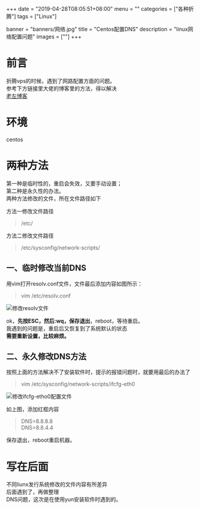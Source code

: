 +++
date = "2019-04-28T08:05:51+08:00"
menu = ""
categories = ["各种折腾"]
tags = ["Linux"]

banner = "banners/网络.jpg"
title = "Centos配置DNS"
description = "linux网络配置问题"
images = [""]
+++

# 前言
折腾vps的时候，遇到了网路配置方面的问题。<br>
参考下方链接里大佬的博客里的方法，得以解决<br/>
[老左博客](https://www.laozuo.org/6647.html)

# 环境
centos

# 两种方法
第一种是临时性的，重启会失效，又要手动设置；
<br/>
第二种是永久性的办法。<br>
两种方法修改的文件，所在文件路径如下<br>

方法一修改文件路径

> /etc/

方法二修改文件路径

> /etc/sysconfig/network-scripts/

## 一、临时修改当前DNS
用vim打开resolv.conf文件，文件最后添加内容如图所示：

> vim /etc/resolv.conf

![修改resolv文件](https://gitee.com/Y4er/static/raw/master/2019/08/04/sixpEMEpQUjW2zM1.jpg)

ok，**先按ESC，然后:wq，保存退出**，reboot，等待重启。
<br>
我遇到的问题是，重启后又恢复到了系统默认的状态
<br/>
**需要重新设置，比较麻烦。**

## 二、永久修改DNS方法
按照上面的方法解决不了安装软件时，提示的报错问题时，就要用最后的办法了

> vim /etc/sysconfig/network-scripts/ifcfg-eth0

![修改ifcfg-etho0配置文件](https://gitee.com/Y4er/static/raw/master/2019/08/04/S5072ALVh7v8B3O6.jpg)

如上图，添加红框内容

>DNS=8.8.8.8
<br/>DNS=8.8.4.4

保存退出，reboot重启机器。

# 写在后面

不同liunx发行系统修改的文件内容有所差异<br>
后面遇到了，再做整理<br>
DNS问题，这次是在使用yun安装软件时遇到的。